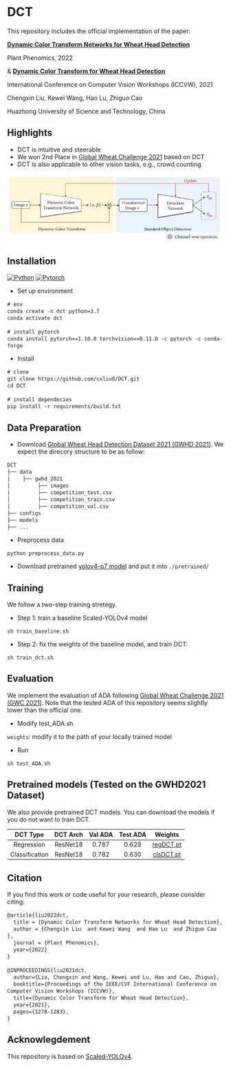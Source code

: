 # DCT

This repository includes the official implementation of the paper:

**[Dynamic Color Transform Networks for Wheat Head Detection](https://downloads.spj.sciencemag.org/plantphenomics/2022/9818452.pdf)**

Plant Phenomics, 2022

& **[Dynamic Color Transform for Wheat Head Detection](https://openaccess.thecvf.com/content/ICCV2021W/CVPPA/papers/Liu_Dynamic_Color_Transform_for_Wheat_Head_Detection_ICCVW_2021_paper.pdf)**

International Conference on Computer Vision Workshops (ICCVW), 2021

Chengxin Liu, Kewei Wang, Hao Lu, Zhiguo Cao

Huazhong University of Science and Technology, China

## Highlights

- DCT is intuitive and steerable
- We won 2nd Place in [Global Wheat Challenge 2021](https://www.aicrowd.com/challenges/global-wheat-challenge-2021) based on DCT
- DCT is also applicable to other vision tasks, e.g., crowd counting

![dct](figures/dct.png)

## Installation

[![Python](https://img.shields.io/badge/python-3.7%20tested-brightgreen)](https://www.python.org/)
[![Pytorch](https://img.shields.io/badge/pytorch-1.10.0%20tested-brightgreen)](https://pytorch.org/)

- Set up environment

```
# env
conda create -n dct python=3.7
conda activate dct

# install pytorch
conda install pytorch==1.10.0 torchvision==0.11.0 -c pytorch -c conda-forge
```

- Install 

```
# clone 
git clone https://github.com/cxliu0/DCT.git
cd DCT

# install dependecies
pip install -r requirements/build.txt

```

## Data Preparation

- Download [Global Wheat Head Detection Dataset 2021 (GWHD 2021)](https://www.kaggle.com/datasets/bendvd/global-wheat-challenge-2021). We expect the direcory structure to be as follow:

```
DCT
├── data
│    ├── gwhd_2021
│         ├── images
│         ├── competition_test.csv
│         ├── competition_train.csv
│         ├── competition_val.csv
├── configs
├── models
├── ...
```

- Preprocess data

```
python preprocess_data.py
```

- Download pretrained [yolov4-p7 model](https://drive.google.com/file/d/18fGlzgEJTkUEiBG4hW00pyedJKNnYLP3/view?usp=sharing) and put it into ```./pretrained/```


## Training

We follow a two-step training stretegy.

- Step 1: train a baseline Scaled-YOLOv4 model

```
sh train_baseline.sh
```


- Step 2: fix the weights of the baseline model, and train DCT:

```
sh train_dct.sh
```


## Evaluation

We implement the evaluation of ADA following [Global Wheat Challenge 2021 (GWC 2021)](https://www.aicrowd.com/challenges/global-wheat-challenge-2021). Note that the tested ADA of this repository seems slightly lower than the official one.

- Modify test_ADA.sh

```weights```: modify it to the path of your locally trained model

- Run
```
sh test_ADA.sh
```

## Pretrained models (Tested on the GWHD2021 Dataset)

We also provide pretrained DCT models. You can download the models if you do not want to train DCT.

|       DCT Type     |    DCT Arch     |    Val  ADA    |    Test ADA    |  Weights  |
| :----------------: | :-------------: | :------------: | :------------: | :-------: | 
|     Regression     |     ResNet18    |     0.787      |     0.629      | [regDCT.pt](https://drive.google.com/file/d/1Q0YqpJticAv2e_zxhovyOBc8HMwHU7gB/view?usp=sharing)  |
|    Classification  |     ResNet18    |     0.782      |     0.630      | [clsDCT.pt](https://drive.google.com/file/d/1v6fxjvhyPFV_x7r59UC2Pl6zUhKkKHR8/view?usp=sharing)  |

## Citation

If you find this work or code useful for your research, please consider citing:
```
@article{liu2022dct,
  title = {Dynamic Color Transform Networks for Wheat Head Detection},
  author = {Chengxin Liu  and Kewei Wang  and Hao Lu  and Zhiguo Cao },
  journal = {Plant Phenomics},
  year={2022}
}

@INPROCEEDINGS{liu2021dct,
  author={Liu, Chengxin and Wang, Kewei and Lu, Hao and Cao, Zhiguo},
  booktitle={Proceedings of the IEEE/CVF International Conference on Computer Vision Workshops (ICCVW)}, 
  title={Dynamic Color Transform for Wheat Head Detection}, 
  year={2021},
  pages={1278-1283},
}

```

## Acknowlegdement

This repository is based on [Scaled-YOLOv4](https://github.com/WongKinYiu/ScaledYOLOv4).
